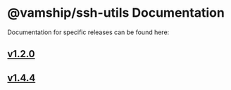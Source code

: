 # @vamship/ssh-utils Documentation

Documentation for specific releases can be found here:

## [v1.2.0](./@vamship/ssh-utils/1.2.0/index.html)
## [v1.4.4](./@vamship/ssh-utils/1.4.4/index.html)
